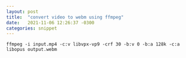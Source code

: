 ```yaml
---
layout: post
title:  "convert video to webm using ffmpeg"
date:   2021-11-06 12:26:37 -0300
categories: snippet
---
```


`ffmpeg -i input.mp4 -c:v libvpx-vp9 -crf 30 -b:v 0 -b:a 128k -c:a libopus output.webm`